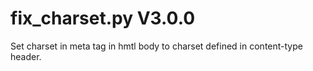 fix_charset.py V3.0.0
=====================

Set charset in meta tag in hmtl body to charset defined in content-type header.
